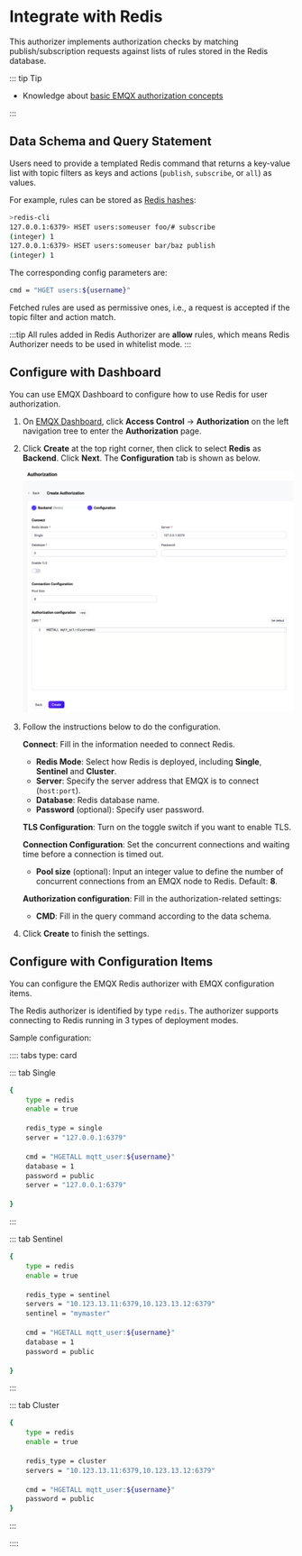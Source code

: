 # Integrate with Redis

This authorizer implements authorization checks by matching publish/subscription requests against lists of rules stored in the Redis database.

::: tip Tip

- Knowledge about [basic EMQX authorization concepts](./authz.md)

:::

## Data Schema and Query Statement

Users need to provide a templated Redis command that returns a key-value list with topic filters as keys and actions (`publish`, `subscribe`, or `all`) as values.

For example, rules can be stored as [Redis hashes](https://redis.io/docs/manual/data-types/#hashes):

```bash
>redis-cli
127.0.0.1:6379> HSET users:someuser foo/# subscribe
(integer) 1
127.0.0.1:6379> HSET users:someuser bar/baz publish
(integer) 1
```

The corresponding config parameters are:
```bash
cmd = "HGET users:${username}"
```

Fetched rules are used as permissive ones, i.e., a request is accepted if the topic filter and action match.

:::tip
All rules added in Redis Authorizer are **allow** rules, which means Redis Authorizer needs to be used in whitelist mode.
:::

## Configure with Dashboard

You can use EMQX Dashboard to configure how to use Redis for user authorization.

1. On [EMQX Dashboard](http://127.0.0.1:18083/#/authentication), click **Access Control** -> **Authorization** on the left navigation tree to enter the **Authorization** page. 

2. Click **Create** at the top right corner, then click to select **Redis** as **Backend**. Click **Next**. The **Configuration** tab is shown as below.

   <img src="./assets/authz-Redis_ee.png" alt="authz-Redis_ee" style="zoom:67%;" />

3. Follow the instructions below to do the configuration.

   **Connect**: Fill in the information needed to connect Redis.

   - **Redis Mode**: Select how Redis is deployed, including **Single**, **Sentinel** and **Cluster**.
   - **Server**: Specify the server address that EMQX is to connect (`host:port`).
   - **Database**: Redis database name.
   - **Password** (optional): Specify user password. 

   **TLS Configuration**: Turn on the toggle switch if you want to enable TLS. 

   **Connection Configuration**: Set the concurrent connections and waiting time before a connection is timed out.

   - **Pool size** (optional): Input an integer value to define the number of concurrent connections from an EMQX node to Redis. Default: **8**. 

   **Authorization configuration**: Fill in the authorization-related settings:

   - **CMD**: Fill in the query command according to the data schema.

4. Click **Create** to finish the settings.

## Configure with Configuration Items

You can configure the EMQX Redis authorizer with EMQX configuration items.

The Redis authorizer is identified by type `redis`. The authorizer supports connecting to Redis running in 3 types of deployment modes. <!--For detailed configuration information, see: [redis_single](../../configuration/configuration-manual.html#authz:redis_single), [authz:redis_sentinel](../../configuration/configuration-manual.html#authz:redis_sentinel), and [authz:redis_cluster](../../configuration/configuration-manual.html#authz:redis_cluster).-->

Sample configuration:

:::: tabs type: card

::: tab Single

```bash
{
    type = redis
    enable = true

    redis_type = single
    server = "127.0.0.1:6379"

    cmd = "HGETALL mqtt_user:${username}"
    database = 1
    password = public
    server = "127.0.0.1:6379"

}
```

:::

::: tab Sentinel

```bash
{
    type = redis
    enable = true

    redis_type = sentinel
    servers = "10.123.13.11:6379,10.123.13.12:6379"
    sentinel = "mymaster"

    cmd = "HGETALL mqtt_user:${username}"
    database = 1
    password = public

}
```

:::

::: tab Cluster

```bash
{
    type = redis
    enable = true

    redis_type = cluster
    servers = "10.123.13.11:6379,10.123.13.12:6379"

    cmd = "HGETALL mqtt_user:${username}"
    password = public
}
```

:::

::::
